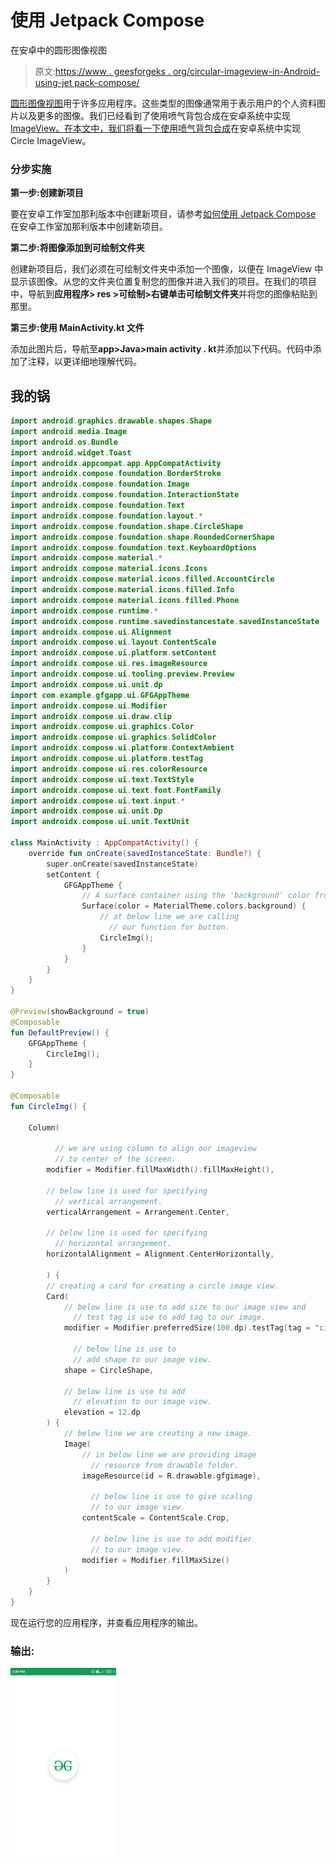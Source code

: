 # 使用 Jetpack Compose

在安卓中的圆形图像视图

> 原文:[https://www . geesforgeks . org/circular-imageview-in-Android-using-jet pack-compose/](https://www.geeksforgeeks.org/circular-imageview-in-android-using-jetpack-compose/)

[圆形图像视图](https://www.geeksforgeeks.org/how-to-create-a-circularimageview-in-android-using-hdodenhof-library/)用于许多应用程序。这些类型的图像通常用于表示用户的个人资料图片以及更多的图像。我们已经看到了使用喷气背包合成在安卓系统中实现 [ImageView。在本文中，我们将看一下使用](https://www.geeksforgeeks.org/imageview-in-android-using-jetpack-compose/)[喷气背包合成](https://www.geeksforgeeks.org/basics-of-jetpack-compose-in-android/)在安卓系统中实现 Circle ImageView。

### **分步实施**

**第一步:创建新项目**

要在安卓工作室加那利版本中创建新项目，请参考[如何使用 Jetpack Compose](https://www.geeksforgeeks.org/how-to-create-a-new-project-in-android-studio-canary-version-with-jetpack-compose/) 在安卓工作室加那利版本中创建新项目。

**第二步:将图像添加到可绘制文件夹**

创建新项目后，我们必须在可绘制文件夹中添加一个图像，以便在 ImageView 中显示该图像。从您的文件夹位置复制您的图像并进入我们的项目。在我们的项目中，导航到**应用程序> res >可绘制>右键单击可绘制文件夹**并将您的图像粘贴到那里。

**第三步:使用 MainActivity.kt 文件**

添加此图片后，导航至**app>Java>main activity . kt**并添加以下代码。代码中添加了注释，以更详细地理解代码。

## 我的锅

```kt
import android.graphics.drawable.shapes.Shape
import android.media.Image
import android.os.Bundle
import android.widget.Toast
import androidx.appcompat.app.AppCompatActivity
import androidx.compose.foundation.BorderStroke
import androidx.compose.foundation.Image
import androidx.compose.foundation.InteractionState
import androidx.compose.foundation.Text
import androidx.compose.foundation.layout.*
import androidx.compose.foundation.shape.CircleShape
import androidx.compose.foundation.shape.RoundedCornerShape
import androidx.compose.foundation.text.KeyboardOptions
import androidx.compose.material.*
import androidx.compose.material.icons.Icons
import androidx.compose.material.icons.filled.AccountCircle
import androidx.compose.material.icons.filled.Info
import androidx.compose.material.icons.filled.Phone
import androidx.compose.runtime.*
import androidx.compose.runtime.savedinstancestate.savedInstanceState
import androidx.compose.ui.Alignment
import androidx.compose.ui.layout.ContentScale
import androidx.compose.ui.platform.setContent
import androidx.compose.ui.res.imageResource
import androidx.compose.ui.tooling.preview.Preview
import androidx.compose.ui.unit.dp
import com.example.gfgapp.ui.GFGAppTheme
import androidx.compose.ui.Modifier
import androidx.compose.ui.draw.clip
import androidx.compose.ui.graphics.Color
import androidx.compose.ui.graphics.SolidColor
import androidx.compose.ui.platform.ContextAmbient
import androidx.compose.ui.platform.testTag
import androidx.compose.ui.res.colorResource
import androidx.compose.ui.text.TextStyle
import androidx.compose.ui.text.font.FontFamily
import androidx.compose.ui.text.input.*
import androidx.compose.ui.unit.Dp
import androidx.compose.ui.unit.TextUnit

class MainActivity : AppCompatActivity() {
    override fun onCreate(savedInstanceState: Bundle?) {
        super.onCreate(savedInstanceState)
        setContent {
            GFGAppTheme {
                // A surface container using the 'background' color from the theme
                Surface(color = MaterialTheme.colors.background) {
                    // at below line we are calling 
                      // our function for button.
                    CircleImg();
                }
            }
        }
    }
}

@Preview(showBackground = true)
@Composable
fun DefaultPreview() {
    GFGAppTheme {
        CircleImg();
    }
}

@Composable
fun CircleImg() {

    Column(

          // we are using column to align our imageview 
          // to center of the screen.
        modifier = Modifier.fillMaxWidth().fillMaxHeight(),

        // below line is used for specifying 
          // vertical arrangement.
        verticalArrangement = Arrangement.Center,

        // below line is used for specifying 
          // horizontal arrangement.
        horizontalAlignment = Alignment.CenterHorizontally,

        ) {
        // creating a card for creating a circle image view. 
        Card(
            // below line is use to add size to our image view and 
              // test tag is use to add tag to our image. 
            modifier = Modifier.preferredSize(100.dp).testTag(tag = "circle"),

              // below line is use to 
              // add shape to our image view. 
            shape = CircleShape,

            // below line is use to add 
              // elevation to our image view. 
            elevation = 12.dp
        ) {
            // below line we are creating a new image.
            Image(
                // in below line we are providing image
                  // resource from drawable folder. 
                imageResource(id = R.drawable.gfgimage),

                  // below line is use to give scaling
                  // to our image view.
                contentScale = ContentScale.Crop,

                  // below line is use to add modifier
                  // to our image view. 
                modifier = Modifier.fillMaxSize()
            )
        }
    }
}
```

现在运行您的应用程序，并查看应用程序的输出。

### **输出:**

![Circluar ImageView in Android using Jetpack Compose Output](img/92e13075cfa8b8688923ab9ef9a38123.png)